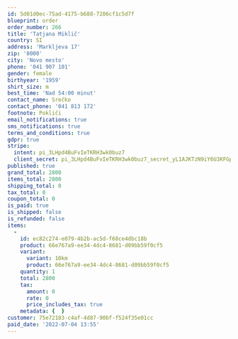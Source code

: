 ```yaml
---
id: 5d01d0ec-75ad-4175-b688-7286cf1c5d7f
blueprint: order
order_number: 266
title: 'Tatjana Miklič'
country: SI
address: 'Markljeva 17'
zip: '8000'
city: 'Novo mesto'
phone: '041 907 101'
gender: female
birthyear: '1959'
shirt_size: m
best_time: 'Nad 54:00 minut'
contact_name: Srečko
contact_phone: '041 813 172'
footnote: Pokliči
email_notifications: true
sms_notifications: true
terms_and_conditions: true
gdpr: true
stripe:
  intent: pi_3LHpd4BuFvIeTKRH3wk0buz7
  client_secret: pi_3LHpd4BuFvIeTKRH3wk0buz7_secret_yL1AJKTzN9iY6U3KFGpCrL4hd
published: true
grand_total: 2800
items_total: 2800
shipping_total: 0
tax_total: 0
coupon_total: 0
is_paid: true
is_shipped: false
is_refunded: false
items:
  -
    id: ec82c274-e079-4b2b-ac5d-f68ce4dbc18b
    product: 66e767a9-ee34-4dc4-8681-d09bb59f0cf5
    variant:
      variant: 10km
      product: 66e767a9-ee34-4dc4-8681-d09bb59f0cf5
    quantity: 1
    total: 2800
    tax:
      amount: 0
      rate: 0
      price_includes_tax: true
    metadata: {  }
customer: 75e72183-c4af-4d87-90bf-f524f35e01cc
paid_date: '2022-07-04 13:55'
---
```

